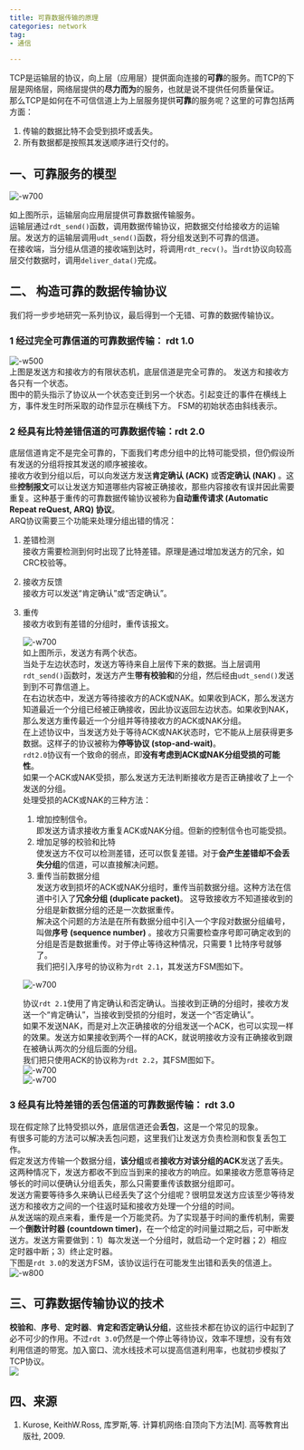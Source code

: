 ```yaml
---
title: 可靠数据传输的原理   
categories: network  
tag:    
- 通信

---
```

  
TCP是运输层的协议，向上层（应用层）提供面向连接的**可靠**的服务。而TCP的下层是网络层，网络层提供的**尽力而为**的服务，也就是说不提供任何质量保证。  
那么TCP是如何在不可信信道上为上层服务提供**可靠**的服务呢？这里的可靠包括两方面：   

1.  传输的数据比特不会受到损坏或丢失。
2. 所有数据都是按照其发送顺序进行交付的。  

## 一、可靠服务的模型  
![-w700](http://oda58fqub.bkt.clouddn.com/14947528551245.jpg)  

如上图所示，运输层向应用层提供可靠数据传输服务。  
运输层通过`rdt_send()`函数，调用数据传输协议，把数据交付给接收方的运输层。发送方的运输层调用`udt_send()`函数，将分组发送到不可靠的信道。  
在接收端，当分组从信道的接收端到达时，将调用`rdt_recv()`。当`rdt`协议向较高层交付数据时，调用`deliver_data()`完成。    
## 二、 构造可靠的数据传输协议  
我们将一步步地研究一系列协议，最后得到一个无错、可靠的数据传输协议。  
### 1 经过完全可靠信道的可靠数据传输： rdt 1.0  
![-w500](http://oda58fqub.bkt.clouddn.com/14947544863828.jpg)  
上图是发送方和接收方的有限状态机，底层信道是完全可靠的。
发送方和接收方各只有一个状态。  
图中的箭头指示了协议从一个状态变迁到另一个状态。引起变迁的事件在横线上方，事件发生时所采取的动作显示在横线下方。 FSM的初始状态由斜线表示。  
### 2 经具有比特差错信道的可靠数据传输：rdt 2.0  
底层信道肯定不是完全可靠的，下面我们考虑分组中的比特可能受损，但仍假设所有发送的分组将按其发送的顺序被接收。  
接收方收到分组以后，可以向发送方发送**肯定确认 (ACK)** 或**否定确认 (NAK)** 。这些**控制报文**可以让发送方知道哪些内容被正确接收，那些内容接收有误并因此需要重复。这种基于重传的可靠数据传输协议被称为**自动重传请求 (Automatic Repeat reQuest, ARQ) 协议**。  
ARQ协议需要三个功能来处理分组出错的情况：  

1. 差错检测    
    接收方需要检测到何时出现了比特差错。原理是通过增加发送方的冗余，如CRC校验等。
2. 接收方反馈  
    接收方可以发送“肯定确认”或“否定确认”。  
3. 重传  
    接收方收到有差错的分组时，重传该报文。  
    
    ![-w700](http://oda58fqub.bkt.clouddn.com/14947552171717.jpg)  
    如上图所示，发送方有两个状态。  
    当处于左边状态时，发送方等待来自上层传下来的数据。当上层调用`rdt_send()`函数时，发送方产生**带有校验和**的分组，然后经由`udt_send()`发送到到不可靠信道上。  
    在右边状态中，发送方等待接收方的ACK或NAK。如果收到ACK，那么发送方知道最近一个分组已经被正确接收，因此协议返回左边状态。如果收到NAK，那么发送方重传最近一个分组并等待接收方的ACK或NAK分组。  
    在上述协议中，当发送方处于等待ACK或NAK状态时，它不能从上层获得更多数据。这样子的协议被称为**停等协议 (stop-and-wait)**。  
    `rdt2.0`协议有一个致命的弱点，即**没有考虑到ACK或NAK分组受损的可能性**。  
    如果一个ACK或NAK受损，那么发送方无法判断接收方是否正确接收了上一个发送的分组。  
    处理受损的ACK或NAK的三种方法：   
    
    1. 增加控制信令。   
        即发送方请求接收方重复ACK或NAK分组。但新的控制信令也可能受损。
    2. 增加足够的校验和比特    
        使发送方不仅可以检测差错，还可以恢复差错。对于**会产生差错却不会丢失分组**的信道，可以直接解决问题。
    3. 重传当前数据分组  
        发送方收到损坏的ACK或NAK分组时，重传当前数据分组。这种方法在信道中引入了**冗余分组 (duplicate packet)**。 这导致接收方不知道接收到的分组是新数据分组的还是一次数据重传。  
    解决这个问题的方法是在所有数据分组中引入一个字段对数据分组编号，叫做**序号 (sequence number)** 。接收方只需要检查序号即可确定收到的分组是否是数据重传。对于停止等待这种情况，只需要 1 比特序号就够了。  
    我们把引入序号的协议称为`rdt 2.1`，其发送方FSM图如下。  
    
      ![-w700](http://oda58fqub.bkt.clouddn.com/14947565236589.jpg)  
    
    协议`rdt 2.1`使用了肯定确认和否定确认。当接收到正确的分组时，接收方发送一个“肯定确认”，当接收到受损的分组时，发送一个“否定确认”。  
    如果不发送NAK，而是对上次正确接收的分组发送一个ACK，也可以实现一样的效果。发送方如果接收到两个一样的ACK，就说明接收方没有正确接收到跟在被确认两次的分组后面的分组。  
    我们把只使用ACK的协议称为`rdt 2.2`，其FSM图如下。  
        ![-w700](http://oda58fqub.bkt.clouddn.com/14947569740873.jpg)  
            ![-w700](http://oda58fqub.bkt.clouddn.com/14947570084284.jpg)  

 ### 3 经具有比特差错的丢包信道的可靠数据传输： rdt 3.0  
 现在假定除了比特受损以外，底层信道还会**丢包**，这是一个常见的现象。  
 有很多可能的方法可以解决丢包问题，这里我们让发送方负责检测和恢复丢包工作。  
 假定发送方传输一个数据分组，**该分组**或者**接收方对该分组的ACK**发送了丢失。这两种情况下，发送方都收不到应当到来的接收方的响应。如果接收方愿意等待足够长的时间以便确认分组丢失，那么只需要重传该数据分组即可。  
 发送方需要等待多久来确认已经丢失了这个分组呢？很明显发送方应该至少等待发送方和接收方之间的一个往返时延和接收方处理一个分组的时间。  
从发送端的观点来看，重传是一个万能灵药。为了实现基于时间的重传机制，需要一个**倒数计时器 (countdown timer)**，在一个给定的时间量过期之后，可中断发送方。发送方需要做到：1）每次发送一个分组时，就启动一个定时器；2）相应定时器中断；3）终止定时器。  
下图是`rdt 3.0`的发送方FSM，该协议运行在可能发生出错和丢失的信道上。  
![-w800](http://oda58fqub.bkt.clouddn.com/14947577211827.jpg)  

## 三、可靠数据传输协议的技术  
**校验和**、**序号**、**定时器**、**肯定和否定确认分组**，这些技术都在协议的运行中起到了必不可少的作用。不过`rdt 3.0`仍然是一个停止等待协议，效率不理想，没有有效利用信道的带宽。加入窗口、流水线技术可以提高信道利用率，也就初步模拟了TCP协议。  
![](http://oda58fqub.bkt.clouddn.com/14947578213590.jpg)  

## 四、来源  
1.  Kurose, KeithW.Ross, 库罗斯,等. 计算机网络:自顶向下方法[M]. 高等教育出版社, 2009.








